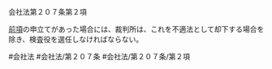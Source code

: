 会社法第２０７条第２項

[前項](会社法＿＿＿＿第２０７条第１項)の申立てがあった場合には、裁判所は、これを不適法として却下する場合を除き、検査役を選任しなければならない。

#会社法
#会社法/第２０７条
#会社法/第２０７条/第２項
